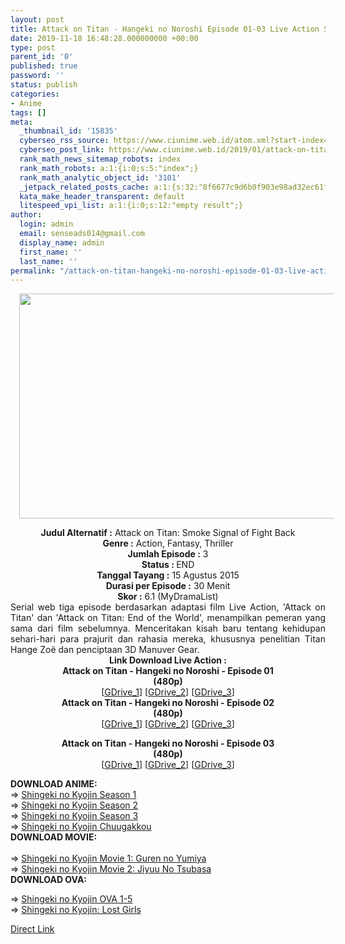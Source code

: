 ```yaml
---
layout: post
title: Attack on Titan - Hangeki no Noroshi Episode 01-03 Live Action Subtitle Indonesia
date: 2019-11-18 16:48:28.000000000 +00:00
type: post
parent_id: '0'
published: true
password: ''
status: publish
categories:
- Anime
tags: []
meta:
  _thumbnail_id: '15835'
  cyberseo_rss_source: https://www.ciunime.web.id/atom.xml?start-index=3301&max-results=150
  cyberseo_post_link: https://www.ciunime.web.id/2019/01/attack-on-titan-hangeki-no-noroshi-live.html
  rank_math_news_sitemap_robots: index
  rank_math_robots: a:1:{i:0;s:5:"index";}
  rank_math_analytic_object_id: '3101'
  _jetpack_related_posts_cache: a:1:{s:32:"8f6677c9d6b0f903e98ad32ec61f8deb";a:2:{s:7:"expires";i:1662966494;s:7:"payload";a:0:{}}}
  kata_make_header_transparent: default
  litespeed_vpi_list: a:1:{i:0;s:12:"empty result";}
author:
  login: admin
  email: senseads014@gmail.com
  display_name: admin
  first_name: ''
  last_name: ''
permalink: "/attack-on-titan-hangeki-no-noroshi-episode-01-03-live-action-subtitle-indonesia/"
---
```

<div class="separator" style="clear: both; text-align: center;"><a href="https://4.bp.blogspot.com/-eSmRWpDrikQ/XFE9wwJnxLI/AAAAAAAAJGc/QTBVgJIjUuUAoGgDoDHoQZpkyLH6kxhIACLcBGAs/s1600/Attack%2Bon%2BTitan%2B-%2BHangeki%2Bno%2BNoroshi.jpg" imageanchor="1" style="margin-left: 1em; margin-right: 1em;"><img border="0" data-original-height="720" data-original-width="1280" height="360" src="{{ site.baseurl }}/assets/2019/11/Attack%2Bon%2BTitan%2B-%2BHangeki%2Bno%2BNoroshi.jpg" width="640" /></a></div>
<p>
<div style="text-align: center;"><b>Judul</b><b><b> Alternatif</b> :</b> <span itemprop="name">Attack on Titan: Smoke Signal of Fight Back</span></div>
<div style="text-align: center;"><b><b>Genre :</b></b> Action, Fantasy, Thriller</div>
<div style="text-align: center;"><b>Jumlah Episode :</b> 3<br /><b>Status :&nbsp;</b>END<br /><b>Tanggal Tayang :</b> 15 Agustus 2015<br /><b>Durasi per Episode :</b> 30 Menit</div>
<div style="text-align: center;"><b>Skor :</b> 6.1 (MyDramaList)</div>
<div style="text-align: center;"></div>
<div style="text-align: justify;">Serial web tiga episode berdasarkan adaptasi film Live Action, 'Attack on Titan' dan 'Attack on Titan: End of the World', menampilkan pemeran yang sama dari film sebelumnya. Menceritakan kisah baru tentang kehidupan sehari-hari para prajurit dan rahasia mereka, khususnya penelitian Titan Hange Zoë dan penciptaan 3D Manuver Gear.</div>
<div style="text-align: justify;"></div>
<div style="text-align: justify;"></div>
<div style="text-align: center;"><b>Link Download Live Action :</b></div>
<div style="text-align: center;"><b>Attack on Titan - Hangeki no Noroshi - Episode 01</b></div>
<div style="text-align: center;"><b>(480p)</b></div>
<div style="text-align: center;">[<a href="https://docs.google.com/uc?id=1szFxeDOyclrwAoSFxxehqfWIsDnjtpwO">GDrive_1</a>] [<a href="https://drive.google.com/uc?export=download&amp;id=1Vc9qbATPy8EFdjWMomFb-KArqEm1EAyN">GDrive_2</a>] [<a href="https://drive.google.com/uc?export=download&amp;id=1w52MdYAFJzknbKMcOIW5PU8JTJUjJVlf">GDrive_3</a>]</div>
<div style="text-align: center;"><b>Attack on Titan - Hangeki no Noroshi - Episode 02</b></div>
<div style="text-align: center;"><b>(480p)</b></div>
<div style="text-align: center;">[<a href="https://docs.google.com/uc?id=1e4b1XVL0Luf3v_F-aVDwhYbYyGF8mTk2">GDrive_1</a>] [<a href="https://drive.google.com/uc?export=download&amp;id=1KIqY9jP2CJ2w9wom01FPzEMQwGWCHlm5">GDrive_2</a>] [<a href="https://drive.google.com/uc?export=download&amp;id=1_bfWlqSlDYyhMMl7Uh4DSTN7yOJ2_huC">GDrive_3</a>]</p>
<p><b>Attack on Titan - Hangeki no Noroshi - Episode 03</b><br /><b>(480p)</b><br />[<a href="https://docs.google.com/uc?id=1zETSVlDsRgE-qBHNGaO7WmeJvuxfMP4J">GDrive_1</a>] [<a href="https://drive.google.com/uc?export=download&amp;id=1wG8FnSspxeDQIYZ5J0n_5kKD9WDEmoKR">GDrive_2</a>] [<a href="https://drive.google.com/uc?export=download&amp;id=1j0ErEH9wZd16KqURSdr-iMoRG7IoNpAX">GDrive_3</a>]
<div style="text-align: left;"></div>
<div style="text-align: left;"></div>
<div style="text-align: left;"><b>DOWNLOAD ANIME:</b></div>
<div style="text-align: left;"></div>
<div style="text-align: left;">=&gt; <a href="https://www.ciunime.web.id/2018/09/shingeki-no-kyojin-season-1-episode-01.html" target="_blank" rel="noopener">Shingeki no Kyojin Season 1</a></div>
<div style="text-align: left;">=&gt; <a href="https://www.ciunime.web.id/2018/09/shingeki-no-kyojin-season-2-episode-01.html" target="_blank" rel="noopener">Shingeki no Kyojin Season 2</a></div>
<div style="text-align: left;">=&gt; <a href="https://www.ciunime.web.id/2019/07/shingeki-no-kyojin-season-3-episode-01.html" target="_blank" rel="noopener">Shingeki no Kyojin Season 3</a></div>
<div style="text-align: left;">=&gt; <a href="https://www.ciunime.web.id/2018/09/shingeki-no-kyojin-chuugakkou-episode.html" target="_blank" rel="noopener">Shingeki no Kyojin Chuugakkou</a></div>
<div style="text-align: left;"></div>
<div style="text-align: left;"><b>DOWNLOAD MOVIE:</b></div>
<div style="text-align: left;"><b><br /></b></div>
<div style="text-align: left;">=&gt; <a href="https://www.ciunime.web.id/2018/09/shingeki-no-kyojin-movie-1-guren-no.html" target="_blank" rel="noopener">Shingeki no Kyojin Movie 1: Guren no Yumiya</a></div>
<div style="text-align: left;">=&gt; <a href="https://www.ciunime.web.id/2019/01/shingeki-no-kyojin-movie-2-jiyuu-no.html" target="_blank" rel="noopener">Shingeki no Kyojin Movie 2: Jiyuu No Tsubasa</a></div>
<div style="text-align: left;"><b>DOWNLOAD OVA:</b></p>
<p>=&gt;&nbsp;<a href="https://www.ciunime.web.id/2019/09/shingeki-no-kyojin-episode-01-05-end.html" target="_blank" rel="noopener">Shingeki no Kyojin OVA 1-5</a><br />=&gt;&nbsp;<a href="https://www.ciunime.web.id/2019/07/shingeki-no-kyojin-lost-girls-episode.html" target="_blank" rel="noopener">Shingeki no Kyojin: Lost Girls</a></p>
</div>
</div>
<link rel="stylesheet" href="https://cdnjs.cloudflare.com/ajax/libs/font-awesome/4.7.0/css/font-awesome.min.css" />
<div class="divbtn"> <a href="https://handymansurrender.com/fihup8buzv?key=94550f7ce39444073321dde3b8782f97" class="btn"><i class="fa fa-download"></i> Direct Link</a> </div>
